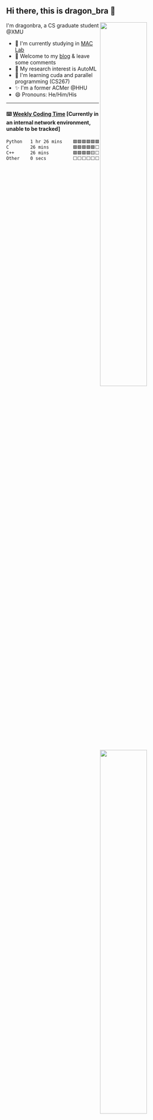 ## Hi there, this is dragon_bra 👋

[<img align="right" width="50%" src="https://github-readme-stats.vercel.app/api?username=dragonbra&theme=dark&show_icons=true)">](https://metrics.lecoq.io/dragonbra#gh-dark-mode-only)
[<img align="right" width="50%" src="https://github-readme-stats.vercel.app/api?username=dragonbra&theme=vue&show_icons=true)">](https://metrics.lecoq.io/dragonbra#gh-light-mode-only)

I'm dragonbra, a CS graduate student @XMU

- 📜 I'm currently studying in [MAC Lab](https://mac.xmu.edu.cn/)
- 💬 Welcome to my [blog](https://dragonbra.github.io/) & leave some comments
- 🔭 My research interest is AutoML
- 🌱 I'm learning cuda and parallel programming (CS267)
- ✨ I'm a former ACMer @HHU
- 😄 Pronouns: He/Him/His

---
#### ⌨️ [Weekly Coding Time](https://wakatime.com/dashboard) \[Currently in an internal network environment, unable to be tracked\]

<!--START_SECTION:waka-->

```txt
Python   1 hr 26 mins    🟩🟩🟩🟩🟩🟩🟩🟩🟩🟩🟩🟩🟩🟩🟩🟨⬜⬜⬜⬜⬜⬜⬜⬜⬜   62.13 %
C        26 mins         🟩🟩🟩🟩🟩⬜⬜⬜⬜⬜⬜⬜⬜⬜⬜⬜⬜⬜⬜⬜⬜⬜⬜⬜⬜   19.04 %
C++      26 mins         🟩🟩🟩🟩🟨⬜⬜⬜⬜⬜⬜⬜⬜⬜⬜⬜⬜⬜⬜⬜⬜⬜⬜⬜⬜   18.74 %
Other    0 secs          ⬜⬜⬜⬜⬜⬜⬜⬜⬜⬜⬜⬜⬜⬜⬜⬜⬜⬜⬜⬜⬜⬜⬜⬜⬜   00.08 %
```

<!--END_SECTION:waka-->

<!--
**dragonbra/dragonbra** is a  _special_ ✨ repository because its `README.md` (this file) appears on your GitHub profile.

Here are some ideas to get you started:


- 🌱 I’m currently learning ...
- 👯 I’m looking to collaborate on ...
- 🤔 I’m looking for help with ...
- 💬 Ask me about ...
- 📫 How to reach me: ...
- 😄 Pronouns: ...
- ⚡ Fun fact: ...
-->

